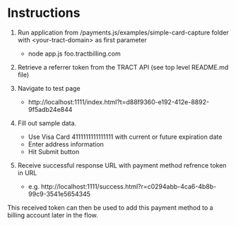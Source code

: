 # Instructions

1. Run application from /payments.js/examples/simple-card-capture folder with \<your-tract-domain\> as first parameter
    * node app.js foo.tractbilling.com
    
2. Retrieve a referrer token from the TRACT API (see top level README.md file)       

3. Navigate to test page
    * http://localhost:1111/index.html?t=d88f9360-e192-412e-8892-9f5adb24e844

4. Fill out sample data.  
    * Use Visa Card 4111111111111111 with current or future expiration date
    * Enter address information
    * Hit Submit button

5. Receive successful response URL with payment method refrence token in URL
    * e.g. http://localhost:1111/success.html?r=c0294abb-4ca6-4b8b-99c9-3541e5654345
    
This received token can then be used to add this payment method to a billing account later in the flow.
